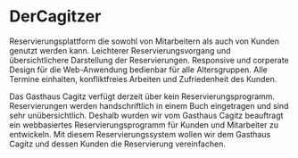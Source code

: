 # DerCagitzer

Reservierungsplattform die sowohl von Mitarbeitern als auch von Kunden genutzt werden kann. Leichterer Reservierungsvorgang und übersichtlichere Darstellung der Reservierungen.
Responsive und corperate Design für die Web-Anwendung bedienbar für alle Altersgruppen.
Alle Termine einhalten, konfliktfreies Arbeiten und Zufriedenheit des Kunden.

Das Gasthaus Cagitz verfügt derzeit über kein Reservierungsprogramm. Reservierungen werden handschriftlich in einem Buch eingetragen und sind sehr unübersichtlich. Deshalb wurden wir vom Gasthaus Cagitz beauftragt ein webbasiertes Reservierungsprogramm für Kunden und Mitarbeiter zu entwickeln. Mit diesem Reservierungssystem wollen wir dem Gasthaus Cagitz und dessen Kunden die Reservierung vereinfachen.
